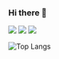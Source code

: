 ### Hi there 👋
<img src="https://img.shields.io/badge/TS-바탕색?style=flat&logo=TypeScript&logoColor=white"/> <img src="https://img.shields.io/badge/JS-바탕색?style=flat&logo=JavaScript&logoColor=white"/> <img src="https://img.shields.io/badge/Spring-1572B6?style=flat&logo=Spring&logoColor=white"/>


![Top Langs](https://github-readme-stats.vercel.app/api/top-langs/?username=KinDDoGGang&layout=compact&theme=tokyonight)

